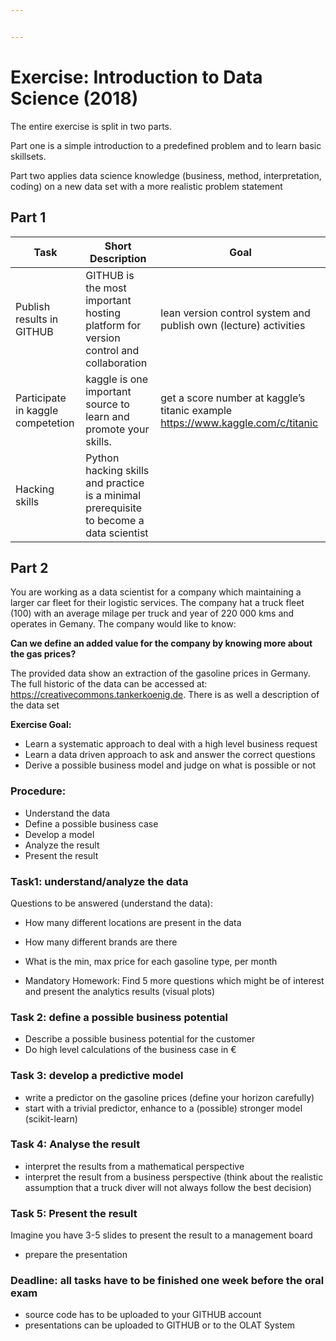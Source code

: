 ```yaml
---


---
```


<h1 id="exercise-introduction-to-data-science-2018">Exercise: Introduction to Data Science (2018)</h1>
<p>The entire exercise is split in two parts.</p>
<p>Part one is a simple introduction to a predefined problem and to learn basic skillsets.</p>
<p>Part two applies data science knowledge (business, method, interpretation, coding) on a new data set with a more realistic problem statement</p>
<h2 id="part-1">Part 1</h2>

<table>
<thead>
<tr>
<th>Task</th>
<th>Short Description</th>
<th>Goal</th>
</tr>
</thead>
<tbody>
<tr>
<td>Publish results in GITHUB</td>
<td>GITHUB is the most important hosting platform for version control and collaboration</td>
<td>lean version control system and publish own (lecture) activities</td>
</tr>
<tr>
<td>Participate in kaggle competetion</td>
<td>kaggle is one important source to learn and promote your skills.</td>
<td>get a score  number at kaggle’s titanic example <a href="https://www.kaggle.com/c/titanic">https://www.kaggle.com/c/titanic</a></td>
</tr>
<tr>
<td>Hacking skills</td>
<td>Python hacking skills and practice is a minimal prerequisite to become a data scientist</td>
<td></td>
</tr>
</tbody>
</table><h2 id="part-2">Part 2</h2>
<p>You are working as a data scientist for a company which maintaining a larger car fleet for their logistic services. The company hat a truck fleet (100) with an average milage per truck and year of 220 000 kms and operates in Gemany. The company would like to know:</p>
<p><strong>Can we define an added value for the company by knowing more about the gas prices?</strong></p>
<p>The provided data show an extraction of the gasoline prices in Germany. The full historic of the data can be accessed at: <a href="https://creativecommons.tankerkoenig.de">https://creativecommons.tankerkoenig.de</a>. There is as well a description of the data set</p>
<p><strong>Exercise Goal:</strong></p>
<ul>
<li>Learn a systematic approach to deal with a high level business request</li>
<li>Learn a data driven approach to ask and answer the correct questions</li>
<li>Derive a possible business model and judge on what is possible or not</li>
</ul>
<h3 id="procedure">Procedure:</h3>
<ul>
<li>Understand the data</li>
<li>Define a possible business case</li>
<li>Develop a model</li>
<li>Analyze the result</li>
<li>Present the result</li>
</ul>
<h3 id="task1-understandanalyze-the-data">Task1: understand/analyze the data</h3>
<p>Questions to be answered (understand the data):</p>
<ul>
<li>
<p>How many different locations are present in the data</p>
</li>
<li>
<p>How many different brands are there</p>
</li>
<li>
<p>What is the min, max price for each gasoline type, per month</p>
</li>
<li>
<p>Mandatory Homework: Find 5 more questions which might be of interest and present the analytics results (visual plots)</p>
</li>
</ul>
<h3 id="task-2-define-a-possible-business-potential">Task 2: define a possible business potential</h3>
<ul>
<li>Describe a possible business potential for the customer</li>
<li>Do high level calculations of the business case in €</li>
</ul>
<h3 id="task-3-develop-a-predictive-model">Task 3: develop a predictive model</h3>
<ul>
<li>write a predictor on the gasoline prices (define your horizon carefully)</li>
<li>start with a trivial predictor, enhance to a (possible) stronger model (scikit-learn)</li>
</ul>
<h3 id="task-4-analyse-the-result">Task 4: Analyse the result</h3>
<ul>
<li>interpret the results from a mathematical perspective</li>
<li>interpret the result from a business perspective (think about the realistic assumption that a truck diver will not always follow the best decision)</li>
</ul>
<h3 id="task-5-present-the-result">Task 5: Present the result</h3>
<p>Imagine you have 3-5 slides to present the result to a management board</p>
<ul>
<li>prepare the presentation</li>
</ul>
<h3 id="deadline-all-tasks-have-to-be-finished-one-week-before-the-oral-exam">Deadline: all tasks have to be finished one week before the oral exam</h3>
<ul>
<li>source code has to be uploaded to your GITHUB account</li>
<li>presentations can be uploaded to GITHUB or to the OLAT System</li>
</ul>
<pre><code></code></pre>


